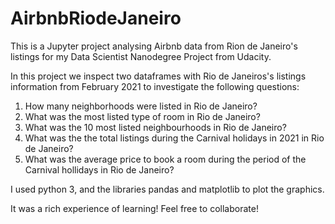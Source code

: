 # AirbnbRiodeJaneiro
This is a Jupyter project analysing Airbnb data from Rion de Janeiro's listings for my Data Scientist Nanodegree Project from Udacity.

In this project we inspect two dataframes with Rio de Janeiros's listings information from February 2021 to investigate the following questions:
1) How many neighborhoods were listed in Rio de Janeiro?
2) What was the most listed type of room in Rio de Janeiro? 
3) What was the 10 most listed neighbourhoods in Rio de Janeiro?
4) What was the the total listings during the Carnival holidays in 2021 in Rio de Janeiro? 
5) What was the average price to book a room during the period of the Carnival hollidays in Rio de Janeiro?

I used python 3, and the libraries pandas and matplotlib to plot the graphics.

It was a rich experience of learning! Feel free to collaborate!
